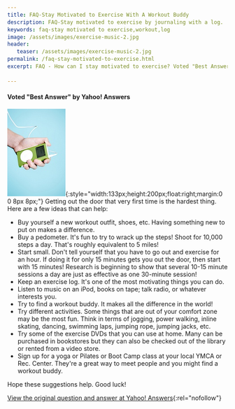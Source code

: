 ```yaml
---
title: FAQ-Stay Motivated to Exercise With A Workout Buddy
description: FAQ-Stay motivated to exercise by journaling with a log.  Find a workout buddy that has the same interests and is willing to try a variety of activities.
keywords: faq-stay motivated to exercise,workout,log
image: /assets/images/exercise-music-2.jpg
header:
   teaser: /assets/images/exercise-music-2.jpg
permalink: /faq-stay-motivated-to-exercise.html
excerpt: FAQ - How can I stay motivated to exercise? Voted "Best Answer" by Yahoo! Answers

---
```


#### Voted "Best Answer" by Yahoo! Answers

![Welcome to motivation to exercise](/assets/images/exercise-music-2.jpg){:style="width:133px;height:200px;float:right;margin:0 0 8px 8px;"}
Getting out the door that very first time is the hardest thing. Here are a few ideas that can help:

* Buy yourself a new workout outfit, shoes, etc. Having something new to put on makes a difference.
* Buy a pedometer. It's fun to try to wrack up the steps! Shoot for 10,000 steps a day. That's roughly equivalent to 5 miles!
* Start small.  Don't tell yourself that you have to go out and exercise for an hour. If doing it for only 15 minutes gets you out the door, then start with 15 minutes! Research is beginning to show that several 10-15 minute sessions a day are just as effective as one 30-minute session!
* Keep an exercise log. It's one of the most motivating things you can do.
* Listen to music on an iPod, books on tape; talk radio, or whatever interests you.
* Try to find a workout buddy. It makes all the difference in the world!  
* Try different activities. Some things that are out of your comfort zone may be the most fun. Think in terms of jogging, power walking, inline skating, dancing, swimming laps, jumping rope, jumping jacks, etc.
* Try some of the exercise DVDs that you can use at home. Many can be purchased in bookstores but they can also be checked out of the library or rented from a video store. 
* Sign up for a yoga or Pilates or Boot Camp class at your local YMCA or Rec. Center. They're a great way to meet people and you might find a workout buddy. 

Hope these suggestions help.  Good luck!

[View the original question and answer at Yahoo! Answers](http://answers.yahoo.com/question/?qid=20081024180102AAyhKUE){:rel="nofollow"}

